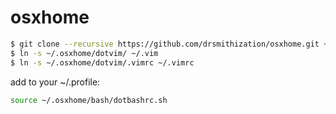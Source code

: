 # osxhome

```bash
$ git clone --recursive https://github.com/drsmithization/osxhome.git ~/.osxhome
$ ln -s ~/.osxhome/dotvim/ ~/.vim
$ ln -s ~/.osxhome/dotvim/.vimrc ~/.vimrc
```
add to your ~/.profile:
```bash
source ~/.osxhome/bash/dotbashrc.sh
```

